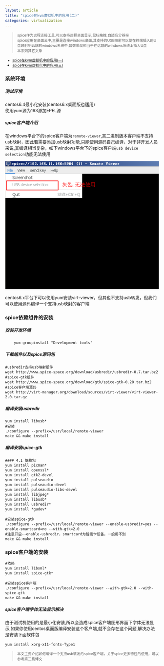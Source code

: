 ```yaml
---
layout: article
title: "spice在kvm虚拟机中的应用(二)"
categories: virtualization
---
```


> <small>spice作为远程连接工具,可以支持远程桌面显示,鼠标拖拽,自适应分辨率  
spice应用在桌面云中,主要是连接windows桌面,其支持的USB映射可以使在终端插入的U盘映射到云端的windows系统中,其效果就相当于在远端的windows系统上插入U盘    
本系列其它文章  
- [spice在kvm虚拟机中的应用(一)](http://www.isjian.com/virtualization/spice-kvm-usbredir-qxl-1/)   
- [spice在kvm虚拟化中的应用(三)](http://www.isjian.com/virtualization/spice-kvm-usbredir-qxl-3/)</small>  

### 系统环境

##### 测试环境  
centos6.4最小化安装(centos6.x桌面版也适用)  
使用yum源为163源加EPEL源

##### spice客户端介绍  
在windows平台下的spice客户端为`remote-viewer`,其二进制版本客户端不支持usb映射，因此若需要添加usb映射功能,只能使用源码自己编译，对于非开发人员来说,其编译相当复杂，如下windows平台下的spice客户端`usb device selection`功能无法使用

![spice-2-1](/images/virtualization/spice-kvm-usbredir-qxl-2/spice-qxl-2.png)

centos6.x平台下可以使用yum安装virt-viewer，但其也不支持usb转发，但我们可以使用源码编译一个支持usb映射的客户端

### spice依赖组件的安装

##### 安装开发环境

``` shell
    yum groupinstall "Development tools"
```

##### 下载组件以及spice源码包

``` shell
#usbredir支持usb映射组件
wget http://www.spice-space.org/download/usbredir/usbredir-0.7.tar.bz2
#spice-gtk组件
wget http://www.spice-space.org/download/gtk/spice-gtk-0.28.tar.bz2
#spice客户端源码
wget http://virt-manager.org/download/sources/virt-viewer/virt-viewer-2.0.tar.gz
```

##### 编译安装usbredir

``` shell
yum install libusb*
#安装
./configure --prefix=/usr/local/remote-viewer
make && make install
```

##### 编译安装spice-gtk

``` shell
#### 4.1 依赖包    
yum install pixman*
yum install openssl*
yum install gtk2-devel
yum install pulseaudio
yum install pulseaudio-devel
yum install pulseaudio-libs-devel
yum install libjpeg*
yum install libusb*
yum install usbredir*
yum install *gudev*

#安装spice-gtk
./configure --prefix=/usr/local/remote-viewer --enable-usbredir=yes --enable-smartcard=no --with-gtk=2.0
#注意开启--enable-usbredir，smartcard为智能卡设备，一般用不到
make && make install
```

### spice客户端的安装

``` shell
#依赖
yum install libxml*
yum install spice-gtk*

#安装spice客户端
./configure --prefix=/usr/local/remote-viewer --with-gtk=2.0 --with-spice-gtk
make && make install
```

##### spice客户端字体无法显示解决

由于测试机使用的是最小化安装,所以会造成spice客户端图形界面下字体无法显示,如果你使用centos桌面版编译安装这个客户端,就不会存在这个问题,解决办法是安装下面软件包

``` shell
yum install xorg-x11-fonts-Type1
```

> <small>本文主要介绍如何编译一个支持usb转发的spice客户端，关于spice更多特性的使用，可以参考第三篇博文</small>